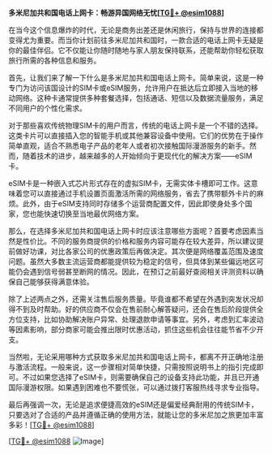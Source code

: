**多米尼加共和国电话上网卡：畅游异国网络无忧[[TG💪+ @esim1088](https://t.me/s/esim1088)]**

在当今这个信息爆炸的时代，无论是商务出差还是休闲旅行，保持与世界的连接都变得尤为重要。而当你计划前往多米尼加共和国时，一款合适的电话上网卡无疑是你的最佳伴侣。它不仅能让你随时随地与家人朋友保持联系，还能帮助你轻松获取旅行所需的各种信息和服务。

首先，让我们来了解一下什么是多米尼加共和国电话上网卡。简单来说，这是一种专门为访问该国设计的SIM卡或eSIM服务，允许用户在抵达后立即接入当地的移动网络。这种卡通常提供多种套餐选择，包括通话、短信以及数据流量服务，满足不同用户的个性化需求。

对于那些喜欢传统物理SIM卡的用户而言，传统的电话上网卡是一个不错的选择。这类卡片可以直接插入您的智能手机或其他兼容设备中使用。它们的优势在于操作简单直观，适合不熟悉电子产品的老年人或者初次接触国际漫游服务的新手。然而，随着技术的进步，越来越多的人开始倾向于更现代化的解决方案——eSIM卡。

eSIM卡是一种嵌入式芯片形式存在的虚拟SIM卡，无需实体卡槽即可工作。这意味着您可以直接通过手机设置页面激活所需的网络服务，省去了携带额外卡片的麻烦。此外，由于eSIM支持同时存储多个运营商配置文件，因此即使身处多个国家，您也能快速切换至当地最优网络方案。

那么，在选择多米尼加共和国电话上网卡时应该注意哪些方面呢？首要考虑因素当然是性价比。不同的服务商提供的价格和服务内容可能存在较大差异，所以建议提前做好功课，对比各家公司的优惠政策后再做决定。其次便是网络覆盖范围及速度问题。虽然大多数主流运营商都能提供较为稳定的信号，但具体到某些偏远地区可能仍会遇到信号弱甚至断网的情况。因此，在预订之前最好查阅相关评测资料以确保自己能够获得满意体验。

除了上述两点之外，还需关注售后服务质量。毕竟谁都不希望在外遇到突发状况却得不到及时帮助。好的供应商不仅会在售前耐心解答疑问，还会在售后阶段提供全方位支持，比如协助解决账户异常、处理退款申请等事宜。另外，考虑到汇率波动等因素影响，部分商家可能会推出限时优惠活动，抓住这些机会往往能节省不少开支。

当然啦，无论采用哪种方式获取多米尼加共和国电话上网卡，都离不开正确地注册与激活流程。一般来说，这一步骤相对简单快捷，只需按照说明书上的指引完成即可。不过如果您选择了eSIM卡，则需要确保自己的设备支持此功能，并且已开通国际漫游权限。如果遇到困难也不要慌张，可以通过拨打客服热线寻求专业指导。

最后再强调一次，无论是追求便捷高效的eSIM还是偏爱经典耐用的传统SIM卡，只要选对了合适的产品并遵循正确的使用方法，就能让您的多米尼加之旅更加丰富多彩！[[TG💪+ @esim1088](https://t.me/s/esim1088)] 

[[TG💪+ @esim1088](https://t.me/s/esim1088) ![Image](https://i.postimg.cc/4NQfJmqS/Snipaste-2025-05-13-00-14-12.png)]